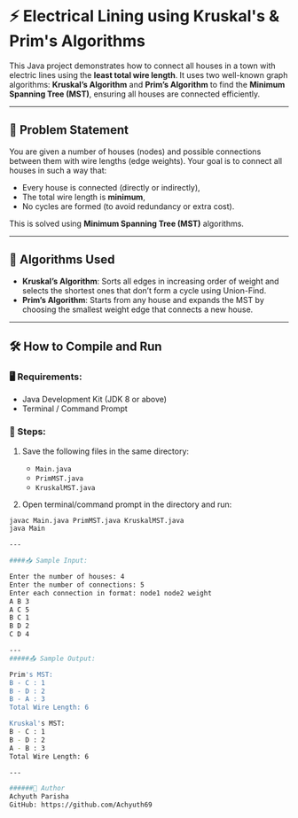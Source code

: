 # ⚡ Electrical Lining using Kruskal's & Prim's Algorithms

This Java project demonstrates how to connect all houses in a town with electric lines using the **least total wire length**. It uses two well-known graph algorithms: **Kruskal’s Algorithm** and **Prim’s Algorithm** to find the **Minimum Spanning Tree (MST)**, ensuring all houses are connected efficiently.

---

## 📌 Problem Statement

You are given a number of houses (nodes) and possible connections between them with wire lengths (edge weights). Your goal is to connect all houses in such a way that:

- Every house is connected (directly or indirectly),
- The total wire length is **minimum**,
- No cycles are formed (to avoid redundancy or extra cost).

This is solved using **Minimum Spanning Tree (MST)** algorithms.

---

## 🔧 Algorithms Used

- **Kruskal’s Algorithm**: Sorts all edges in increasing order of weight and selects the shortest ones that don’t form a cycle using Union-Find.
- **Prim’s Algorithm**: Starts from any house and expands the MST by choosing the smallest weight edge that connects a new house.

---

## 🛠 How to Compile and Run

### 🖥 Requirements:
- Java Development Kit (JDK 8 or above)
- Terminal / Command Prompt

### 🔧 Steps:

1. Save the following files in the same directory:
   - `Main.java`
   - `PrimMST.java`
   - `KruskalMST.java`

2. Open terminal/command prompt in the directory and run:

```bash
javac Main.java PrimMST.java KruskalMST.java
java Main

---

####📥 Sample Input:

Enter the number of houses: 4
Enter the number of connections: 5
Enter each connection in format: node1 node2 weight
A B 3
A C 5
B C 1
B D 2
C D 4

---
#####📤 Sample Output:

Prim's MST:
B - C : 1
B - D : 2
B - A : 3
Total Wire Length: 6

Kruskal's MST:
B - C : 1
B - D : 2
A - B : 3
Total Wire Length: 6

---

######👤 Author
Achyuth Parisha
GitHub: https://github.com/Achyuth69
